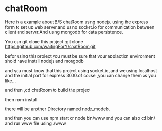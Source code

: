 # chatRoom
Here is a example about B/S chatRoom using nodejs.
using the express form to set up web server,and using socket.io for communication between client and server.And using mongodb for data persistence.

You can git clone this project :git clone https://github.com/waitingForY/chatRoom.git
 
befor using this project you must be sure that your applaction environment shold have install nodejs and mongodb
 
and you must know that this project using socket.io ,and we using localhost and the initial port for express 3000.of couse ,you can change them as you like...

and then ,cd chatRoom to build the project

then npm install 

there will be another Directory named node_models.

and then you can use npm start or node bin/www and you can also cd bin/ and run www file using ./www




